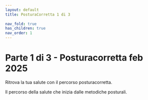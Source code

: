 ```yaml
---
layout: default
title: PosturaCorretta 1 di 3
 
nav_fold: true
has_children: true
nav_order: 1
---
```


# Parte 1 di 3 - Posturacorretta feb 2025 

Ritrova la tua salute con il percorso posturacorretta. 

Il percorso della salute che inizia dalle metodiche posturali.

   





